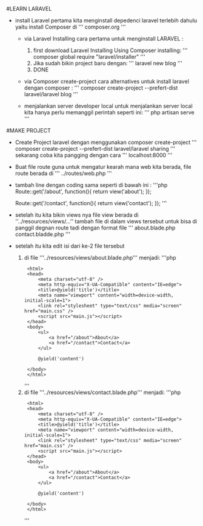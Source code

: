 #LEARN LARAVEL
- install Laravel 
    pertama kita menginstall depedenci laravel terlebih dahulu yaitu install Composer di
    '''
    composer.org
    '''

    - via Laravel Installing
        cara pertama untuk menginstall LARAVEL :
        1. first download Laravel Installing Using Composer installing:
            '''
            composer global require "laravel/installer"
            '''
        2. Jika sudah bikin project baru dengan:
            '''
            laravel new blog
            '''
        3. DONE
    
    - via Composer create-project
        cara alternatives untuk install laravel dengan composer :
        '''
        composer create-project --prefert-dist laravel/laravel blog
        '''

    - menjalankan server developer local
        untuk menjalankan server local kita hanya perlu memanggil perintah seperti ini:
        '''
        php artisan serve
        '''

#MAKE PROJECT
- Create Project laravel dengan menggunakan composer create-project
    '''
    composer create-project --prefert-dist laravel/laravel sharing
    '''
    sekarang coba kita pangging dengan cara 
    '''
    localhost:8000
    '''

- Buat file route guna untuk mengatur kearah mana web kita berada,
    file route berada di 
    '''
    ../routes/web.php
    '''

- tambah line dengan coding sama seperti di bawah ini :
    '''php
    Route::get('/about', function(){
        return view('about');
    });

    Route::get('/contact', function(){
        return view('contact');
    });
    '''

- setelah itu kita bikin views nya
    file view berada di
    ''../resources/views/...''
    tambah file di dalam views tersebut untuk bisa di panggil degnan route tadi
    dengan format file 
    '''
    about.blade.php
    contact.bladde.php
    '''

- setelah itu kita edit isi dari ke-2 file tersebut
    1. di file '''../resources/views/about.blade.php''' menjadi:
        '''php
        <!DOCTYPE html>
            <html>
            <head>
                <meta charset="utf-8" />
                <meta http-equiv="X-UA-Compatible" content="IE=edge">
                <title>@yield('title')</title>
                <meta name="viewport" content="width=device-width, initial-scale=1">
                <link rel="stylesheet" type="text/css" media="screen" href="main.css" />
                <script src="main.js"></script>
            </head>
            <body>
                <ul>
                    <a href="/about">About</a>
                    <a href="/contact">Contact</a>
                </ul>

                @yield('content')

            </body>
            </html>
        '''
    2. di file '''../resources/views/contact.blade.php''' menjadi:
        '''php
        <!DOCTYPE html>
            <html>
            <head>
                <meta charset="utf-8" />
                <meta http-equiv="X-UA-Compatible" content="IE=edge">
                <title>@yield('title')</title>
                <meta name="viewport" content="width=device-width, initial-scale=1">
                <link rel="stylesheet" type="text/css" media="screen" href="main.css" />
                <script src="main.js"></script>
            </head>
            <body>
                <ul>
                    <a href="/about">About</a>
                    <a href="/contact">Contact</a>
                </ul>

                @yield('content')

            </body>
            </html>
        '''

